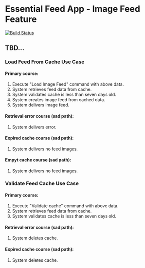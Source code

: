 # Essential Feed App - Image Feed Feature

[![Build Status](https://travis-ci.com/sanelz/essential-feed.svg?branch=main)](https://travis-ci.com/sanelz/essential-feed)

## TBD...

### Load Feed From Cache Use Case

#### Primary course:
1. Execute "Load Image Feed" command with above data.
2. System retrieves feed data from cache.
3. System validates cache is less than seven days old.
4. System creates image feed from cached data.
5. System delivers image feed.

#### Retrieval error course (sad path):
1. System delivers error.

#### Expired cache course (sad path):
1. System delivers no feed images.

#### Empyt cache course (sad path):
1. System delivers no feed images.


### Validate Feed Cache Use Case

#### Primary course:
1. Execute "Validate cache" command with above data.
2. System retrieves feed data from cache.
3. System validates cache is less than seven days old.

#### Retrieval error course (sad path):
1. System deletes cache.

#### Expired cache course (sad path):
1. System deletes cache.
